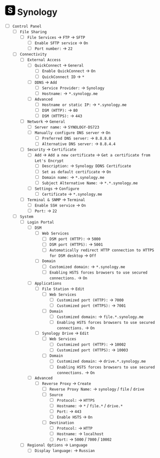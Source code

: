 # <img src="https://raw.githubusercontent.com/Victor-Y-Fadeev/synology-jellyfin/refs/heads/master/icons/synology.png" width="32"/> Synology

- [ ] `Control Panel`
  - [ ] `File Sharing`
    - [ ] `File Services` -> `FTP` -> `SFTP`
      - [ ] `Enable SFTP service` -> `On`
      - [ ] `Port number:` -> `22`
  - [ ] `Connectivity`
    - [ ] `External Access`
      - [ ] `QuickConnect` -> `General`
        - [ ] `Enable QuickConnect` -> `On`
        - [ ] `QuickConnect ID` -> `*`
      - [ ] `DDNS` -> `Add`
        - [ ] `Service Provider:` -> `Synology`
        - [ ] `Hostname:` -> `*.synology.me`
      - [ ] `Advanced`
        - [ ] `Hostname or static IP:` -> `*.synology.me`
        - [ ] `DSM (HTTP):` -> `80`
        - [ ] `DSM (HTTPS):` -> `443`
    - [ ] `Network` -> `General`
      - [ ] `Server name:` -> `SYNOLOGY-DS723`
      - [ ] `Manually configure DNS server` -> `On`
          - [ ] `Preferred DNS server:` -> `8.8.8.8`
          - [ ] `Alternative DNS server:` -> `8.8.4.4`
    - [ ] `Security` -> `Certificate`
      - [ ] `Add` -> `Add a new certificate` -> `Get a certificate from Let's Encrypt`
        - [ ] `Description:` -> `Synology DDNS Certificate`
        - [ ] `Set as default certificate` -> `On`
        - [ ] `Domain name:` -> `*.synology.me`
        - [ ] `Subject Alternative Name:` -> `*.*.synology.me`
      - [ ] `Settings` -> `Configure`
        - [ ] `Certificate` -> `*.synology.me`
    - [ ] `Terminal & SNMP` -> `Terminal`
      - [ ] `Enable SSH service` -> `On`
      - [ ] `Port:` -> `22`
  - [ ] `System`
    - [ ] `Login Portal`
      - [ ] `DSM`
        - [ ] `Web Services`
          - [ ] `DSM port (HTTP):` -> `5000`
          - [ ] `DSM port (HTTPS):` -> `5001`
          - [ ] `Automatically redirect HTTP connection to HTTPS for DSM desktop` -> `Off`
        - [ ] `Domain`
          - [ ] `Customized domain:` -> `*.synology.me`
          - [ ] `Enabling HSTS forces browsers to use secured connections.` -> `On`
      - [ ] `Applications`
        - [ ] `File Station` -> `Edit`
          - [ ] `Web Services`
            - [ ] `Customized port (HTTP):` -> `7000`
            - [ ] `Customized port (HTTPS):` -> `7001`
          - [ ] `Domain`
            - [ ] `Customized domain:` -> `file.*.synology.me`
            - [ ] `Enabling HSTS forces browsers to use secured connections.` -> `On`
        - [ ] `Synology Drive` -> `Edit`
          - [ ] `Web Services`
            - [ ] `Customized port (HTTP):` -> `10002`
            - [ ] `Customized port (HTTPS):` -> `10003`
          - [ ] `Domain`
            - [ ] `Customized domain:` -> `drive.*.synology.me`
            - [ ] `Enabling HSTS forces browsers to use secured connections.` -> `On`
      - [ ] `Advanced`
        - [ ] `Reverse Proxy` -> `Create`
          - [ ] `Reverse Proxy Name:` -> `synology` / `file` / `drive`
          - [ ] `Source`
            - [ ] `Protocol:` -> `HTTPS`
            - [ ] `Hostname:` -> `*` / `file.*` / `drive.*`
            - [ ] `Port:` -> `443`
            - [ ] `Enable HSTS` -> `On`
          - [ ] `Destination`
            - [ ] `Protocol:` -> `HTTP`
            - [ ] `Hostname:` -> `localhost`
            - [ ] `Port:` -> `5000` / `7000` / `10002`
    - [ ] `Regional Options` -> `Language`
      - [ ] `Display language:` -> `Russian`
